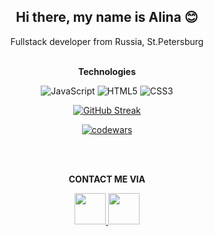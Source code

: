 <h2 align = 'center'> Hi there, my name is Alina 😊 </h2> 

<p align = 'center'> Fullstack developer from Russia, St.Petersburg </p>

<div align='center'> <br> <b> Technologies </b> 
  <br>
  
![JavaScript](https://img.shields.io/badge/javascript-%23323330.svg?style=for-the-badge&logo=javascript&logoColor=%23F7DF1E)
![HTML5](https://img.shields.io/badge/html5-%23E34F26.svg?style=for-the-badge&logo=html5&logoColor=white)
![CSS3](https://img.shields.io/badge/css3-%231572B6.svg?style=for-the-badge&logo=css3&logoColor=white)

[![GitHub Streak](https://github-readme-streak-stats.herokuapp.com/?user=AlinaMeishele)](https://git.io/streak-stats)
  
[![codewars](https://www.codewars.com/users/AlinaMeishele/badges/small)](https://www.codewars.com/users/AlinaMeishele) 


</div>
<div>  <br> <br> </div>
<p align='center'> <b> CONTACT ME VIA </b> </p>
 <div align="center">
   <a href="https://www.instagram.com/alina_meishele/" table="_blank"> <img src='https://cdn-icons-png.flaticon.com/512/2111/2111463.png' width='50px'> </a> 
   <a href="https://t.me/AlinaMeis" table="_blank"> <img src="https://flyclipart.com/telegram-logo-telegram-icon-png-398235" width='50px'></a> </div>
